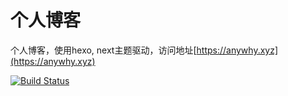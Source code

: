 # 个人博客
个人博客，使用hexo, next主题驱动，访问地址[https://anywhy.xyz](https://anywhy.xyz)

[![Build Status](https://travis-ci.org/anywhy/anywhy.github.io.svg?branch=src)](https://travis-ci.org/anywhy/anywhy.github.io)
